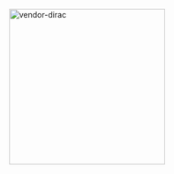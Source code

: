 <a href="https://github.com/DenverCoder1/github-readme-streak-stats"><img width="282" src="https://denvercoder1-github-readme-stats.vercel.app/api/pin/?username=Begonia-Lab&repo=vendor_dirac&theme=react&bg_color=1F222E&title_color=F85D7F&icon_color=F8D866&hide_border=true&show_icons=false" alt="vendor-dirac"></a>
